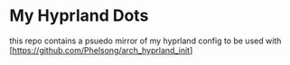 # My Hyprland Dots
this repo contains a psuedo mirror of my hyprland config 
to be used with [https://github.com/Phelsong/arch_hyprland_init]
